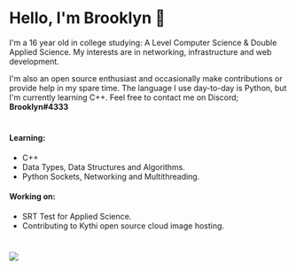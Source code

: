 # Hello, I'm Brooklyn :wave:

I'm a 16 year old in college studying: A Level Computer Science & Double Applied Science. My interests are in networking, infrastructure and web development.


I'm also an open source enthusiast and occasionally make contributions or provide help in my spare time. The language I use day-to-day is Python, but I'm currently learning C++. Feel free to contact me on Discord; **Brooklyn#4333**
#
#### Learning: 
* C++
* Data Types, Data Structures and Algorithms.
* Python Sockets, Networking and Multithreading.

#### Working on:
* SRT Test for Applied Science.
* Contributing to Kythi open source cloud image hosting.
#

 <img class="img" src="https://lanyard.cnrad.dev/api/287628873309618176" />
